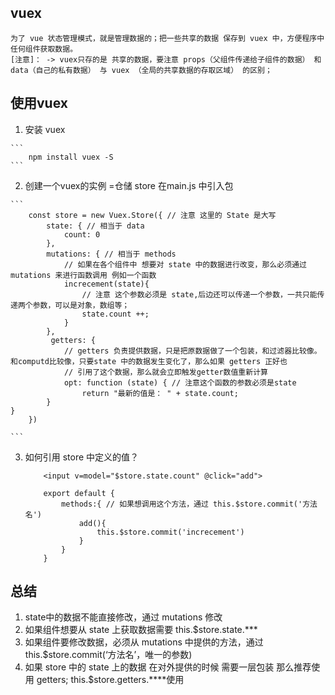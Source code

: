 ## vuex
    为了 vue 状态管理模式，就是管理数据的；把一些共享的数据 保存到 vuex 中，方便程序中任何组件获取数据。
    [注意]： -> vuex只存的是 共享的数据，要注意 props（父组件传递给子组件的数据） 和 data（自己的私有数据） 与 vuex （全局的共享数据的存取区域） 的区别；

## 使用vuex
   1. 安装 vuex

    ```
        npm install vuex -S
    ```

  2. 创建一个vuex的实例 =仓储 store  在main.js 中引入包 

    ```
        const store = new Vuex.Store({ // 注意 这里的 State 是大写
            state: { // 相当于 data
                count: 0
            },
            mutations: { // 相当于 methods
                // 如果在各个组件中 想要对 state 中的数据进行改变，那么必须通过 mutations 来进行函数调用 例如一个函数
                increcement(state){
                    // 注意 这个参数必须是 state,后边还可以传递一个参数，一共只能传递两个参数，可以是对象，数组等；
                    state.count ++;
                }
            },
             getters: {
                // getters 负责提供数据，只是把原数据做了一个包装，和过滤器比较像。和computd比较像，只要state 中的数据发生变化了，那么如果 getters 正好也
                // 引用了这个数据，那么就会立即触发getter数值重新计算
                opt: function (state) { // 注意这个函数的参数必须是state
                    return "最新的值是： " + state.count;
            }
    }
        })        
    
    ```
 3. 如何引用 store 中定义的值？

    ```
        <input v=model="$store.state.count" @click="add">

        export default {
            methods:{ // 如果想调用这个方法，通过 this.$store.commit('方法名')
                add(){
                    this.$store.commit('increcement')
                }
            }
        }
    ```

## 总结 
1. state中的数据不能直接修改，通过 mutations 修改
2. 如果组件想要从 state 上获取数据需要 this.$store.state.***
3. 如果组件要修改数据，必须从 mutations 中提供的方法，通过 this.$store.commit(‘方法名’，唯一的参数)
4. 如果 store 中的 state 上的数据 在对外提供的时候 需要一层包装 那么推荐使用  getters; this.$store.getters.****使用